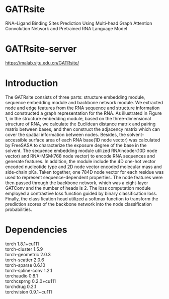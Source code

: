 # GATRsite
RNA–Ligand Binding Sites Prediction Using Multi-head Graph Attention Convolution Network and Pretrained RNA Language Model
# GATRsite-server
https://malab.sjtu.edu.cn/GATRsite/
# Introduction
The GATRsite consists of three parts: structure embedding module, sequence embedding module and backbone network module. We extracted node and edge features from the RNA sequence and structure information and constructed a graph representation for the RNA. As illustrated in Figure 1, in the structure embedding module, based on the three-dimensional structure of RNA, we calculate the Euclidean distance matrix and pairing matrix between bases, and then construct the adjacency matrix which can cover the spatial information between nodes. Besides, the solvent-accessible surface area of each RNA base(1D node vector) was calculated by FreeSASA to characterize the exposure degree of the base in the solvent. The sequence embedding module utilized RNAincoder(10D node vector) and RNA-MSM(768 node vector) to encode RNA sequences and generate features. In addition, the module include the 4D one-hot vector encoded nucleotide type and 2D node vector encoded molecular mass and side-chain pKa. Taken together, one 784D node vector for each residue was used to represent sequence-dependent properties. The node features were then passed through the backbone network, which was a eight-layer GATConv and the number of heads is 2. The loss computation module employed a contrastive loss function guided by binary classification loss. Finally, the classification head utilized a softmax function to transform the prediction scores of the backbone network into the node classification probabilities.
# Dependencies
torch                         1.8.1+cu111  
torch-cluster                 1.5.9  
torch-geometric               2.0.3  
torch-scatter                 2.0.6  
torch-sparse                  0.6.10  
torch-spline-conv             1.2.1  
torchaudio                    0.8.1  
torchcsprng                   0.2.0+cu111  
torchdrug                     0.2.1  
torchvision                   0.9.1+cu111
